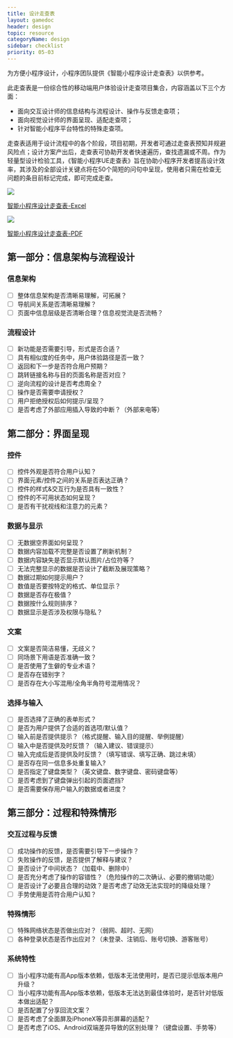```yaml
---
title: 设计走查表
layout: gamedoc
header: design
topic: resource
categoryName: design
sidebar: checklist
priority: 05-03
---
```


为方便小程序设计，小程序团队提供《智能小程序设计走查表》以供参考。

此走查表是一份综合性的移动端用户体验设计走查项目集合，内容涵盖以下三个方面：
* 面向交互设计师的信息结构与流程设计、操作与反馈走查项；
* 面向视觉设计师的界面呈现、适配走查项；
* 针对智能小程序平台特性的特殊走查项。

走查表适用于设计流程中的各个阶段，项目初期，开发者可通过走查表预知并规避风险点；设计方案产出后，走查表可协助开发者快速遍历，查找遗漏或不周。作为轻量型设计检验工具，《智能小程序UE走查表》旨在协助小程序开发者提高设计效率，其涉及的全部设计关键点将在50个简短的问句中呈现，使用者只需在检查无问题的条目前标记完成，即可完成走查。

<div class="m-doc-custom-download">
	<a href="/img/game/design/resource/Checklist-Excel.xlsx" class="m-doc-custom-download-left">
		<img src="/img/game/design/resource/ico-excel.png"><p>智能小程序设计走查表-Excel</p>
	</a>
	<a href="/img/game/design/resource/Checklist-PDF.pdf" target="_blank" class="m-doc-custom-download-right">
		<img src="/img/game/design/resource/ico-pdf.png"><p>智能小程序设计走查表-PDF</p>
	</a>
</div>

## 第一部分：信息架构与流程设计
### 信息架构
- [ ] 整体信息架构是否清晰易理解，可拓展？
- [ ] 导航间关系是否清晰易理解？
- [ ] 页面中信息层级是否清晰合理？信息视觉流是否流畅？

### 流程设计
- [ ] 新功能是否需要引导，形式是否合适？
- [ ] 具有相似度的任务中，用户体验路径是否一致？
- [ ] 返回和下一步是否符合用户预期？
- [ ] 跳转链接名称与目的页面名称是否对应？
- [ ] 逆向流程的设计是否考虑周全？
- [ ] 操作是否需要申请授权？
- [ ] 用户拒绝授权后如何提示/呈现？
- [ ] 是否考虑了外部应用插入导致的中断？（外部来电等）

## 第二部分：界面呈现
### 控件
- [ ] 控件外观是否符合用户认知？
- [ ] 界面元素/控件之间的关系是否表达正确？
- [ ] 控件的样式&交互行为是否具有一致性？
- [ ] 控件的不可用状态如何呈现？
- [ ] 是否有干扰视线和注意力的元素？

### 数据与显示
- [ ] 无数据空界面如何呈现？
- [ ] 数据内容加载不完整是否设置了刷新机制？
- [ ] 数据内容缺失是否显示默认图片/占位符等？
- [ ] 无法完整显示的数据是否设计了截断及展现策略？
- [ ] 数据过期如何提示用户？
- [ ] 数值是否要按特定的格式、单位显示？
- [ ] 数据是否存在极值？
- [ ] 数据按什么规则排序？
- [ ] 数据显示是否涉及权限与隐私？

### 文案
- [ ] 文案是否简洁易懂，无歧义？
- [ ] 同场景下用语是否准确一致？
- [ ] 是否使用了生僻的专业术语？
- [ ] 是否存在错别字？
- [ ] 是否存在大小写混用/全角半角符号混用情况？

### 选择与输入
- [ ] 是否选择了正确的表单形式？
- [ ] 是否为用户提供了合适的首选项/默认值？
- [ ] 输入前是否提供提示？（格式提醒、输入目的提醒、举例提醒）
- [ ] 输入中是否提供及时反馈？（输入建议、错误提示）
- [ ] 输入完成后是否提供及时反馈？（填写错误、填写正确、跳过未填）
- [ ] 是否存在同一信息多处重复输入?
- [ ] 是否指定了键盘类型？（英文键盘、数字键盘、密码键盘等）
- [ ] 是否考虑到了键盘弹出引起的页面遮挡?
- [ ] 是否需要保存用户输入的数据或者进度？

## 第三部分：过程和特殊情形
### 交互过程与反馈
- [ ] 成功操作的反馈，是否需要引导下一步操作？
- [ ] 失败操作的反馈，是否提供了解释与建议？
- [ ] 是否设计了中间状态？（加载中、删除中）
- [ ] 是否充分考虑了操作的容错性？（危险操作的二次确认、必要的撤销功能）
- [ ] 是否设计了必要且合理的动效？是否考虑了动效无法实现时的降级处理？
- [ ] 手势使用是否符合用户认知？

### 特殊情形
- [ ] 特殊网络状态是否做出应对？（弱网、超时、无网）
- [ ] 各种登录状态是否作出应对？（未登录、注销后、账号切换、游客账号）

### 系统特性
- [ ] 当小程序功能有高App版本依赖，低版本无法使用时，是否已提示低版本用户升级？
- [ ] 当小程序功能有高App版本依赖，低版本无法达到最佳体验时，是否针对低版本做出适配？
- [ ] 是否配置了分享回流文案？
- [ ] 是否考虑了全面屏及iPhoneX等异形屏幕的适配？
- [ ] 是否考虑了iOS、Android双端差异导致的区别处理？（键盘设置、手势等）